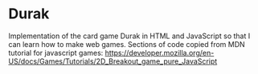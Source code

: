# Durak
Implementation of the card game Durak in HTML and JavaScript so that I can learn how to make web games.
Sections of code copied from MDN tutorial for javascript games: https://developer.mozilla.org/en-US/docs/Games/Tutorials/2D_Breakout_game_pure_JavaScript
